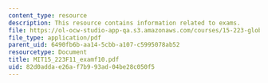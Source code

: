 ```yaml
---
content_type: resource
description: This resource contains information related to exams.
file: https://ol-ocw-studio-app-qa.s3.amazonaws.com/courses/15-223-global-markets-national-politics-and-the-competitive-advantage-of-firms-fall-2011/82d0addae26af7b993ad04be28c050f5_MIT15_223F11_examf10.pdf
file_type: application/pdf
parent_uid: 6490fb6b-aa14-5cbb-a107-c5995078ab52
resourcetype: Document
title: MIT15_223F11_examf10.pdf
uid: 82d0adda-e26a-f7b9-93ad-04be28c050f5
---
```


